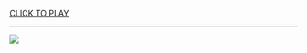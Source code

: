 
<a href="https://premium76.site?title=unblocked_games_61&ref=13M">CLICK TO PLAY</a></h3>
<hr>

<a href="https://premium76.site?title=unblocked_games_61&ref=13M"><img src="https://clearcache.store/games.png"></a>


